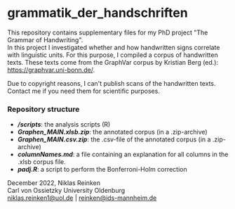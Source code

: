 # grammatik_der_handschriften

This repository contains supplementary files for my PhD project "The Grammar of Handwriting".  
In this project I investigated whether and how handwritten signs correlate with linguistic units. For this purpose, I compiled a corpus of handwritten texts. These texts come from the GraphVar corpus by Kristian Berg (ed.): https://graphvar.uni-bonn.de/.

Due to copyright reasons, I can't publish scans of the handwritten texts. Contact me if you need them for scientific purposes.


### Repository structure  
- ***/scripts***: the analysis scripts (R)
- ***Graphen_MAIN.xlsb.zip***: the annotated corpus (in a .zip-archive) 
- ***Graphen_MAIN.csv.zip***: the .csv-file of the annotated corpus (in a .zip-archive)
- ***columnNames.md***: a file containing an explanation for all columns in the .xlsb corpus file.
- ***padj.R***: a script to perform the Bonferroni-Holm correction  



December 2022, Niklas Reinken  
Carl von Ossietzky University Oldenburg  
niklas.reinken1@uol.de  |  reinken@ids-mannheim.de
